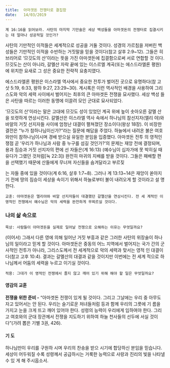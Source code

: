 ```yaml
---
title:  아마겟돈 전쟁터로 결집함
date:   14/03/2019
---
```


`계 16:16을 읽어보라. 사탄의 마지막 기만술은 세상 백성들을 아마겟돈의 전쟁터로
집결시키는 데 얼마나 성공적일 것인가?`

사탄의 기만적인 이적들은 세계적으로 성공을 거둘 것이다. 성경의 가르침을 저버린
백성들은 기만적인 이적을 수반하는 거짓말을 믿을 것이다(참고 살후 2:9~12). 그들은
히브리어로 ‘므깃도의 산’이라는 뜻을 가진 아마겟돈에 집결함으로써 서로 연합할 것
이다. 므깃도는 산이 아니라, 갈멜산 자락 끝에 있는 이스르엘 계곡(또는 에스드라엘론
평원)에 위치한 요새로 그 성은 중요한 전략적 요충지였다.

에스드라엘론 평원은 이스라엘 역사에서 중요한 전투가 벌어진 곳으로 유명하다(참
고 삿 5:19, 6:33, 왕하 9:27, 23:29~30). 계시록은 이런 역사적인 배경을 사용하여 그리
스도와 악의 세력 사이에서 벌어지는 최후의 큰 아마겟돈 전쟁을 묘사했다. 세상 백성
들은 사탄을 따르는 이러한 동맹에 이끌려 모인 군대로 묘사되었다.

‘므깃도의 산’이라는 말은 고대에 므깃도 성이 있었던 계곡 위에 높이 솟아오른 갈멜
산을 또렷하게 연상시킨다. 갈멜산은 이스라엘 역사 속에서 하나님의 참선지자(엘리
야)와 바알의 거짓 선지자들 사이에 엄청난 대결이 펼쳐졌던 장소이다(왕상 18장). 이
비장한 결전은 “누가 참하나님이신가?”라는 질문에 해답을 주었다. 하늘에서 내려온
불은 여호와만이 참하나님이시며 경배 받으실 유일한 분임을 입증했다. 아마겟돈 전투
의 영적인 쟁점 곧 ‘우리가 하나님과 사람 중 누구를 섬길 것인가?’의 문제는 재앙 전에
결정되며, 용과 짐승과 거짓 선지자의 편에 선 자들은(계 16:13) (예수님이 십자가에 못
박히실 때 유다가 그랬던 것처럼[눅 22:3]) 완전히 마귀의 지배를 받을 것이다.
그들은 패배할 편을 선택했기 때문에 산들에게 무너져 자신들을 숨겨달라고 부르짖

는 자들 중에 있을 것이다(계 6:16, 살후 1:7~8). 그러나 계 13:13~14은 재앙이 쏟아지
기 전에 땅의 짐승이 세상을 속이기 위해서 하늘로부터 불이 내려오게 할 것이라고 설
명한다.

`교훈: 아마겟돈은 엘리야와 바알 선지자들이 대결했던 갈멜산을 연상시킨다. 전 세
계적인 이 영적인 전쟁에서 예수님은 악의 세력을 완전하게 무찌르실 것이다.`

### 나의 삶 속으로

`묵상: 사람들이 아마겟돈을 실제로 일어날 전쟁으로 오해하는 이유는 무엇일까요?`

(이어서) 그래서 다른 영에 의해 일어난 거짓 부흥과 같은 그러한 사탄의 위장술이
하나님의 일이라고 믿게 할 것이다. 아마겟돈은 중동의 어느 지역에서 벌어지는 국가
간의 군사적인 전투가 아니라, 그리스도께서 전 세계적으로 악의 세력과 맞서는 영적
인 대결이다(참고 고후 10:4). 결과는 갈멜산의 대결과 같을 것이지만 이번에는 전 세계
적으로 하나님께서 어둠의 세력을 누르고 이기실 것이다.

`적용: 그대가 이 영적인 전쟁에서 졸지 않고 깨어 있기 위해 해야 할 일은 무엇일까요?`

#### 영감의 교훈

**전쟁을 위한 준비 -** “아마겟돈 전쟁이 있게 될 것이다.
그리고 그날에는 우리 중 아무도 자고 있어서는 안 된다.
우리는 슬기로운 처녀들처럼 등과 함께 우리의 그릇에 기
름을 가지고 눈을 크게 뜨고 깨어 있어야 한다. 성령의
능력이 우리에게 임하여야 한다. 그리고 여호와의 군대
장관께서 전쟁을 지도하기 위하여 하늘 천사들의 선두에
서실 것이다”(가려 뽑은 기별 3권, 426).

#### 기 도

하나님만이 우리를 구원하
시며 우리의 찬송을 받으
시기에 합당하신 분임을
믿습니다. 세상이 어두워질
수록 성령께서 공급하시는
거룩한 능력으로 사랑과
진리의 빛을 나타낼 수 있
게 해 주시옵소서.